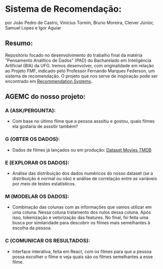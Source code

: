# Sistema de Recomendação:
por João Pedro de Castro, Vinícius Tormin, Bruno Moreira, Cleiver Júnior, Samuel Lopes e Igor Aguiar

## Resumo:
Repositório focado no desenvolvimento do trabalho final da matéria "Pensamento Analítico de Dados" (PAD) do Bacharelado em Inteligência Artificial (BIA) da UFG. Iremos desenvolver, com originalidade em relação ao Projeto FMF, indicado pelo Professor Fernando Marques Federson, um sistema de recomendação. O projeto que nos serve de inspiração pode ser encontrado em [Recommendation Systems](https://github.com/PrateekCoder/Recommendation-Systems).

## AGEMC do nosso projeto:

### A (ASK/PERGUNTA):
- Com base no último filme que a pessoa asssitiu e gostou, quais filmes ela gostaria de asssitir também?

### G (OBTER OS DADOS):
- Dados de filmes já lançados ou em produção: [Dataset Movies TMDB](https://www.kaggle.com/datasets/asaniczka/tmdb-movies-dataset-2023-930k-movies)

### E (EXPLORAR OS DADOS):
- Análise das distribuição dos dados numéricos do nosso dataset (se a distribuição é normal ou não) e análise de correlação entre as variáveis por meio de testes estatísticos. 

### M (MODELAR OS DADOS):
- Combinação das colunas com as informações que vamos utilizar em uma coluna. Nessa coluna tratamento dos nulos dessa coluna. Após isso, tokenização e vetorização das features. No final, foi feita uma busca por similaridade para descobrir os filmes mais semelhantes à escolha da pessoa.

### C (COMUNICAR OS RESULTADOS):
- Interface interativa, feita em React, com os filmes para que a pessoa possa escolher o filme e veja quais são os filmes semelhantes a esse filme. 